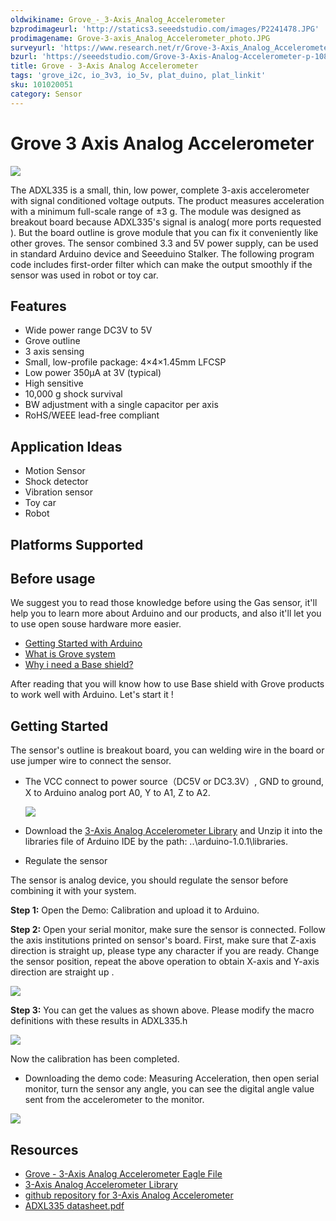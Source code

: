 ```yaml
---
oldwikiname: Grove_-_3-Axis_Analog_Accelerometer
bzprodimageurl: 'http://statics3.seeedstudio.com/images/P2241478.JPG'
prodimagename: Grove-3-axis_Analog_Accelerometer_photo.JPG
surveyurl: 'https://www.research.net/r/Grove-3-Axis_Analog_Accelerometer'
bzurl: 'https://seeedstudio.com/Grove-3-Axis-Analog-Accelerometer-p-1086.html'
title: Grove - 3-Axis Analog Accelerometer
tags: 'grove_i2c, io_3v3, io_5v, plat_duino, plat_linkit'
sku: 101020051
category: Sensor
---
```


# Grove 3 Axis Analog Accelerometer

![](https://raw.githubusercontent.com/SeeedDocument/Grove-3-Axis_Analog_Accelerometer/master/img/Grove-3-axis_Analog_Accelerometer_photo.JPG)

The ADXL335 is a small, thin, low power, complete 3-axis accelerometer with signal conditioned voltage outputs. The product measures acceleration with a minimum full-scale range of ±3 g. The module was designed as breakout board because ADXL335's signal is analog\( more ports requested \). But the board outline is grove module that you can fix it conveniently like other groves. The sensor combined 3.3 and 5V power supply, can be used in standard Arduino device and Seeeduino Stalker. The following program code includes first-order filter which can make the output smoothly if the sensor was used in robot or toy car.

## Features

* Wide power range DC3V to 5V
* Grove outline
* 3 axis sensing
* Small, low-profile package: 4×4×1.45mm LFCSP
* Low power 350µA at 3V \(typical\)
* High sensitive
* 10,000 g shock survival
* BW adjustment with a single capacitor per axis
* RoHS/WEEE lead-free compliant

## Application Ideas

* Motion Sensor
* Shock detector
* Vibration sensor
* Toy car
* Robot

## Platforms Supported

## Before usage

We suggest you to read those knowledge before using the Gas sensor, it'll help you to learn more about Arduino and our products, and also it'll let you to use open souse hardware more easier.

* [Getting Started with Arduino](/Getting_Started_with_Seeeduino)
* [What is Grove system](/Grove_System)
* [Why i need a Base shield?](/Base_Shield_V2)

After reading that you will know how to use Base shield with Grove products to work well with Arduino. Let's start it !

## Getting Started

The sensor's outline is breakout board, you can welding wire in the board or use jumper wire to connect the sensor.

* The VCC connect to power source（DC5V or DC3.3V）, GND to ground, X to Arduino analog port A0, Y to A1, Z to A2.

  ![](https://raw.githubusercontent.com/SeeedDocument/Grove-3-Axis_Analog_Accelerometer/master/img/Grove-3-axis_analog_accelerometer_V1.0_hardware.jpg)

* Download the [3-Axis Analog Accelerometer Library](https://raw.githubusercontent.com/SeeedDocument/Grove-3-Axis_Analog_Accelerometer/master/res/AnalogAccelerometer.zip) and Unzip it into the libraries file of Arduino IDE by the path: ..\arduino-1.0.1\libraries.
* Regulate the sensor

The sensor is analog device, you should regulate the sensor before combining it with your system.

**Step 1:** Open the Demo: Calibration and upload it to Arduino.

**Step 2:** Open your serial monitor, make sure the sensor is connected. Follow the axis institutions printed on sensor's board. First, make sure that Z-axis direction is straight up, please type any character if you are ready. Change the sensor position, repeat the above operation to obtain X-axis and Y-axis direction are straight up .

![](https://raw.githubusercontent.com/SeeedDocument/Grove-3-Axis_Analog_Accelerometer/master/img/3-Axis_Analog_Accelerometer.jpg)

**Step 3:** You can get the values as shown above. Please modify the macro definitions with these results in ADXL335.h

![](https://raw.githubusercontent.com/SeeedDocument/Grove-3-Axis_Analog_Accelerometer/master/img/Analog_Accelerometer_Code.jpg)

Now the calibration has been completed.

* Downloading the demo code: Measuring Acceleration, then open serial monitor, turn the sensor any angle, you can see the digital angle value sent from the accelerometer to the monitor.

![](https://raw.githubusercontent.com/SeeedDocument/Grove-3-Axis_Analog_Accelerometer/master/img/3-Axis_Analog_Accelerometer1.jpg)

## Resources

* [Grove - 3-Axis Analog Accelerometer Eagle File](https://raw.githubusercontent.com/SeeedDocument/Grove-3-Axis_Analog_Accelerometer/master/res/Grove-3-Axis_Analog_Accelerometer_Eagle_File.zip)
* [3-Axis Analog Accelerometer Library](https://raw.githubusercontent.com/SeeedDocument/Grove-3-Axis_Analog_Accelerometer/master/res/AnalogAccelerometer.zip)
* [github repository for 3-Axis Analog Accelerometer](https://github.com/Seeed-Studio/Grove_3Axis_Analog_Accelerometer)
* [ADXL335 datasheet.pdf](https://raw.githubusercontent.com/SeeedDocument/Grove-3-Axis_Analog_Accelerometer/master/res/ADXL335_datasheet.pdf)


